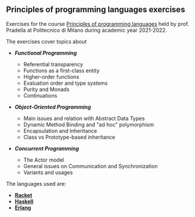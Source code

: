## Principles of programming languages exercises

Exercises for the course [Principles of programming languages](https://www4.ceda.polimi.it/manifesti/manifesti/controller/ManifestoPublic.do?EVN_DETTAGLIO_RIGA_MANIFESTO=evento&aa=2021&k_cf=225&k_corso_la=481&k_indir=T2A&codDescr=095943&lang=IT&semestre=1&idGruppo=4335&idRiga=271071) 
held by prof. Pradella at Politecnico di Milano during academic year 2021-2022.

The exercises cover topics about 
- ***Functional Programming***
    - Referential transparency 
    - Functions as a first-class entity
    - Higher-order functions
    - Evaluation order and type systems
    - Purity and Monads
    - Continuations
    
- ***Object-Oriented Programming***
    - Main issues and relation with Abstract Data Types
    - Dynamic Method Binding and "ad hoc" polymorphism
    - Encapsulation and Inheritance
    - Class vs Prototype-based inheritance

- ***Concurrent Programming***
    - The Actor model
    - General issues on Communication and Synchronization
    - Variants and usages
    
The languages used are:
- [**Racket**](https://racket-lang.org/)
- [**Haskell**](https://www.haskell.org/)
- [**Erlang**](https://www.erlang.org/)